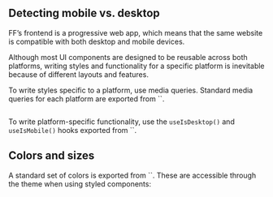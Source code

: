 ## Detecting mobile vs. desktop

FF’s frontend is a progressive web app, which means that the same website is compatible with both desktop and mobile devices.

Although most UI components are designed to be reusable across both platforms, writing styles and functionality for a specific platform is inevitable because of different layouts and features.

To write styles specific to a platform, use media queries. Standard media queries for each platform are exported from ``.

```
```

To write platform-specific functionality, use the `useIsDesktop()` and `useIsMobile()` hooks exported from ``.

## Colors and sizes

A standard set of colors is exported from ``. These are accessible through the theme when using styled components:

```
```
